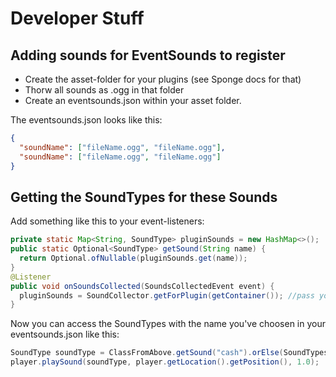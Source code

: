 # Developer Stuff

## Adding sounds for EventSounds to register

* Create the asset-folder for your plugins (see Sponge docs for that)
* Thorw all sounds as .ogg in that folder
* Create an eventsounds.json within your asset folder.

The eventsounds.json looks like this: 
```Json
{
  "soundName": ["fileName.ogg", "fileName.ogg"],
  "soundName": ["fileName.ogg", "fileName.ogg"]
}
```

## Getting the SoundTypes for these Sounds

Add something like this to your event-listeners:
```Java
private static Map<String, SoundType> pluginSounds = new HashMap<>();
public static Optional<SoundType> getSound(String name) {
  return Optional.ofNullable(pluginSounds.get(name));
}
@Listener
public void onSoundsCollected(SoundsCollectedEvent event) {
  pluginSounds = SoundCollector.getForPlugin(getContainer()); //pass your PluginContainer here
}
```

Now you can access the SoundTypes with the name you've choosen in your eventsounds.json
like this:
```Java
SoundType soundType = ClassFromAbove.getSound("cash").orElse(SoundTypes.ENTITY_EXPERIENCE_ORB_PICKUP);
player.playSound(soundType, player.getLocation().getPosition(), 1.0);
```
